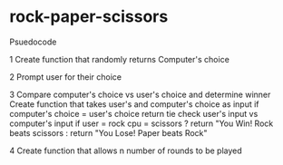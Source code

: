 # rock-paper-scissors
Psuedocode

1 Create function that randomly returns Computer's choice

2 Prompt user for their choice

3 Compare computer's choice vs user's choice and determine winner
	Create function that takes user's and computer's choice as input
	if computer's choice = user's choice return tie
	check user's input vs computer's input
	if user = rock
		cpu = scissors ? return "You Win! Rock beats scissors : return "You Lose! Paper beats Rock"

4 Create function that allows n number of rounds to be played
